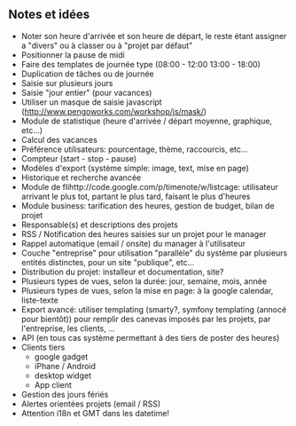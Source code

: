 ## Notes et idées ##
  * Noter son heure d'arrivée et son heure de départ, le reste étant assigner a "divers" ou à classer ou à "projet par défaut"
  * Positionner la pause de midi
  * Faire des templates de journée type (08:00 - 12:00 13:00 - 18:00)
  * Duplication de tâches ou de journée
  * Saisie sur plusieurs jours
  * Saisie "jour entier" (pour vacances)
  * Utiliser un masque de saisie javascript (http://www.pengoworks.com/workshop/js/mask/)
  * Module de statistique (heure d'arrivée / départ moyenne, graphique, etc...)
  * Calcul des vacances
  * Préférence utilisateurs: pourcentage, thème, raccourcis, etc...
  * Compteur (start - stop - pause)
  * Modèles d'export (système simple: image, text, mise en page)
  * Historique et recherche avancée
  * Module de flihttp://code.google.com/p/timenote/w/listcage: utilisateur arrivant le plus tot, partant le plus tard, faisant le plus d'heures
  * Module business: tarification des heures, gestion de budget, bilan de projet
  * Responsable(s) et descriptions des projets
  * RSS / Notification des heures saisies sur un projet pour le manager
  * Rappel automatique (email / onsite) du manager à l'utilisateur
  * Couche "entreprise" pour utilisation "parallèle" du système par plusieurs entités distinctes, pour un site "publique", etc...
  * Distribution du projet: installeur et documentation, site?
  * Plusieurs types de vues, selon la durée: jour, semaine, mois, année
  * Plusieurs types de vues, selon la mise en page: à la google calendar, liste-texte
  * Export avancé: utiliser templating (smarty?, symfony templating (annocé pour bientôt)) pour remplir des canevas imposés par les projets, par l'entreprise, les clients, ...
  * API (en tous cas système permettant à des tiers de poster des heures)
  * Clients tiers
    * google gadget
    * iPhane / Android
    * desktop widget
    * App client
  * Gestion des jours fériés
  * Alertes orientées projets (email / RSS)
  * Attention i18n et GMT dans les datetime!